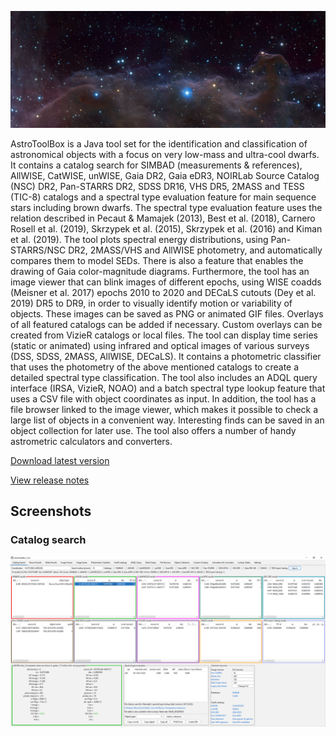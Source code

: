 ![Horsehead Nebula](images/Horsehead%20Nebula.jpg)

AstroToolBox is a Java tool set for the identification and classification of astronomical objects with a focus on very low-mass and ultra-cool dwarfs. It contains a catalog search for SIMBAD (measurements & references), AllWISE, CatWISE, unWISE, Gaia DR2, Gaia eDR3, NOIRLab Source Catalog (NSC) DR2, Pan-STARRS DR2, SDSS DR16, VHS DR5, 2MASS and TESS (TIC-8) catalogs and a spectral type evaluation feature for main sequence stars including brown dwarfs. The spectral type evaluation feature uses the relation described in Pecaut & Mamajek (2013), Best et al. (2018), Carnero Rosell et al. (2019), Skrzypek et al. (2015), Skrzypek et al. (2016) and Kiman et al. (2019). The tool plots spectral energy distributions, using Pan-STARRS/NSC DR2, 2MASS/VHS and AllWISE photometry, and automatically compares them to model SEDs. There is also a feature that enables the drawing of Gaia color-magnitude diagrams. Furthermore, the tool has an image viewer that can blink images of different epochs, using WISE coadds (Meisner et al. 2017) epochs 2010 to 2020 and DECaLS cutouts (Dey et al. 2019) DR5 to DR9, in order to visually identify motion or variability of objects. These images can be saved as PNG or animated GIF files. Overlays of all featured catalogs can be added if necessary. Custom overlays can be created from VizieR catalogs or local files. The tool can display time series (static or animated) using infrared and optical images of various surveys (DSS, SDSS, 2MASS, AllWISE, DECaLS). It contains a photometric classifier that uses the photometry of the above mentioned catalogs to create a detailed spectral type classification. The tool also includes an ADQL query interface (IRSA, VizieR, NOAO) and a batch spectral type lookup feature that uses a CSV file with object coordinates as input. In addition, the tool has a file browser linked to the image viewer, which makes it possible to check a large list of objects in a convenient way. Interesting finds can be saved in an object collection for later use. The tool also offers a number of handy astrometric calculators and converters.

[Download latest version](releases/executables/AstroToolBox-2.3.6.jar)

[View release notes](releases/release%20notes.md)

## Screenshots

### Catalog search
![Catalog Search](images/Catalog%20Search.png)

